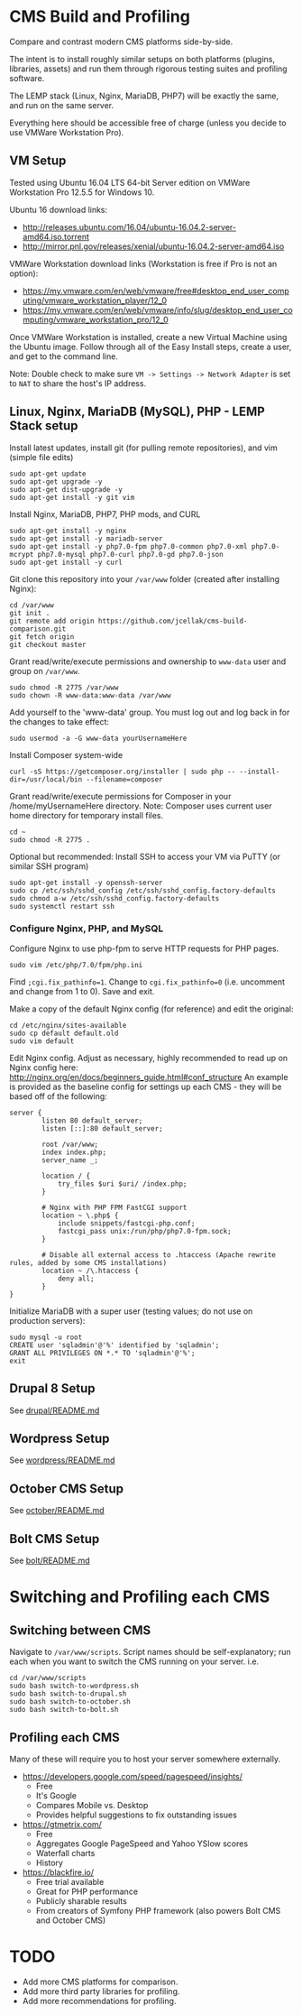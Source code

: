 # CMS Build and Profiling
Compare and contrast modern CMS platforms side-by-side.

The intent is to install roughly similar setups on both platforms (plugins, libraries, assets) and run them through 
rigorous testing suites and profiling software.

The LEMP stack (Linux, Nginx, MariaDB, PHP7) will be exactly the same, and run on the same server.

Everything here should be accessible free of charge (unless you decide to use VMWare Workstation Pro).

## VM Setup
Tested using Ubuntu 16.04 LTS 64-bit Server edition on VMWare Workstation Pro 12.5.5 for Windows 10.

Ubuntu 16 download links:
- http://releases.ubuntu.com/16.04/ubuntu-16.04.2-server-amd64.iso.torrent
- http://mirror.pnl.gov/releases/xenial/ubuntu-16.04.2-server-amd64.iso

VMWare Workstation download links (Workstation is free if Pro is not an option):
- https://my.vmware.com/en/web/vmware/free#desktop_end_user_computing/vmware_workstation_player/12_0
- https://my.vmware.com/en/web/vmware/info/slug/desktop_end_user_computing/vmware_workstation_pro/12_0

Once VMWare Workstation is installed, create a new Virtual Machine using the Ubuntu image. Follow through all of the
Easy Install steps, create a user, and get to the command line.

Note: Double check to make sure `VM -> Settings -> Network Adapter` is set to `NAT` to share the host's IP address.

## Linux, Nginx, MariaDB (MySQL), PHP - LEMP Stack setup
Install latest updates, install git (for pulling remote repositories), and vim (simple file edits)

    sudo apt-get update
    sudo apt-get upgrade -y
    sudo apt-get dist-upgrade -y
    sudo apt-get install -y git vim

Install Nginx, MariaDB, PHP7, PHP mods, and CURL

    sudo apt-get install -y nginx
    sudo apt-get install -y mariadb-server
    sudo apt-get install -y php7.0-fpm php7.0-common php7.0-xml php7.0-mcrypt php7.0-mysql php7.0-curl php7.0-gd php7.0-json
    sudo apt-get install -y curl

Git clone this repository into your `/var/www` folder (created after installing Nginx):

    cd /var/www
    git init .
    git remote add origin https://github.com/jcellak/cms-build-comparison.git
    git fetch origin
    git checkout master

Grant read/write/execute permissions and ownership to `www-data` user and group on `/var/www`.

    sudo chmod -R 2775 /var/www
    sudo chown -R www-data:www-data /var/www

Add yourself to the 'www-data' group. You must log out and log back in for the changes to take effect:

    sudo usermod -a -G www-data yourUsernameHere

Install Composer system-wide

    curl -sS https://getcomposer.org/installer | sudo php -- --install-dir=/usr/local/bin --filename=composer

Grant read/write/execute permissions for Composer in your /home/myUsernameHere directory.
Note: Composer uses current user home directory for temporary install files.

    cd ~
    sudo chmod -R 2775 .

Optional but recommended: Install SSH to access your VM via PuTTY (or similar SSH program)

    sudo apt-get install -y openssh-server
    sudo cp /etc/ssh/sshd_config /etc/ssh/sshd_config.factory-defaults
    sudo chmod a-w /etc/ssh/sshd_config.factory-defaults
    sudo systemctl restart ssh

### Configure Nginx, PHP, and MySQL
Configure Nginx to use php-fpm to serve HTTP requests for PHP pages.

    sudo vim /etc/php/7.0/fpm/php.ini

Find `;cgi.fix_pathinfo=1`. Change to `cgi.fix_pathinfo=0` (i.e. uncomment and change from 1 to 0). Save and exit.

Make a copy of the default Nginx config (for reference) and edit the original:

    cd /etc/nginx/sites-available
    sudo cp default default.old
    sudo vim default

Edit Nginx config. Adjust as necessary, highly recommended to read up on Nginx config here:
http://nginx.org/en/docs/beginners_guide.html#conf_structure
An example is provided as the baseline config for settings up each CMS - they will be based off of the following:

    server {
            listen 80 default_server;
            listen [::]:80 default_server;
    
            root /var/www;
            index index.php;
            server_name _;
    
            location / {
                try_files $uri $uri/ /index.php;
            }
    
            # Nginx with PHP FPM FastCGI support
            location ~ \.php$ {
                include snippets/fastcgi-php.conf;
                fastcgi_pass unix:/run/php/php7.0-fpm.sock;
            }
            
            # Disable all external access to .htaccess (Apache rewrite rules, added by some CMS installations)
            location ~ /\.htaccess {
                deny all;
            }
    }

Initialize MariaDB with a super user (testing values; do not use on production servers):
	
	sudo mysql -u root
    CREATE user 'sqladmin'@'%' identified by 'sqladmin';
    GRANT ALL PRIVILEGES ON *.* TO 'sqladmin'@'%';
    exit

## Drupal 8 Setup
See [drupal/README.md](drupal/README.md)

## Wordpress Setup
See [wordpress/README.md](wordpress/README.md)

## October CMS Setup
See [october/README.md](october/README.md)

## Bolt CMS Setup
See [bolt/README.md](bolt/README.md)

# Switching and Profiling each CMS

## Switching between CMS
Navigate to `/var/www/scripts`. Script names should be self-explanatory; run each when you want to switch the CMS
running on your server. i.e.

    cd /var/www/scripts
    sudo bash switch-to-wordpress.sh
    sudo bash switch-to-drupal.sh
    sudo bash switch-to-october.sh
    sudo bash switch-to-bolt.sh

## Profiling each CMS
Many of these will require you to host your server somewhere externally.

- https://developers.google.com/speed/pagespeed/insights/
  - Free
  - It's Google
  - Compares Mobile vs. Desktop
  - Provides helpful suggestions to fix outstanding issues
- https://gtmetrix.com/
  - Free
  - Aggregates Google PageSpeed and Yahoo YSlow scores
  - Waterfall charts
  - History
- https://blackfire.io/
  - Free trial available
  - Great for PHP performance
  - Publicly sharable results
  - From creators of Symfony PHP framework (also powers Bolt CMS and October CMS)

# TODO
- Add more CMS platforms for comparison.
- Add more third party libraries for profiling.
- Add more recommendations for profiling.